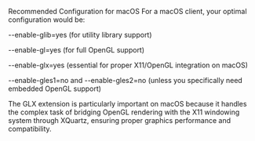 Recommended Configuration for macOS
For a macOS client, your optimal configuration would be:

--enable-glib=yes (for utility library support)

--enable-gl=yes (for full OpenGL support)

--enable-glx=yes (essential for proper X11/OpenGL integration on macOS)

--enable-gles1=no and --enable-gles2=no (unless you specifically need embedded OpenGL support)

The GLX extension is particularly important on macOS because it handles the complex task of bridging OpenGL rendering with the X11 windowing system through XQuartz, ensuring proper graphics performance and compatibility.